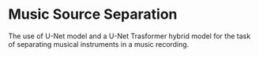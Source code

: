 # Music Source Separation
 The use of U-Net model and a U-Net Trasformer hybrid model for the task of separating musical instruments in a music recording. 
